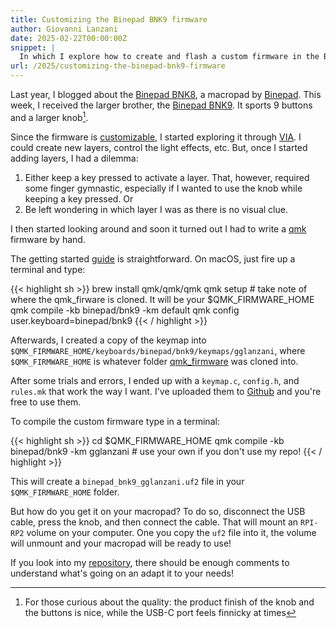 ```yaml
---
title: Customizing the Binepad BNK9 firmware
author: Giovanni Lanzani
date: 2025-02-22T00:00:00Z
snippet: |
  In which I explore how to create and flash a custom firmware in the Binepad BNK9.
url: /2025/customizing-the-binepad-bnk9-firmware
---
```


Last year, I blogged about the [Binepad BNK8](/2024/binepad-bnk8-macropad/), a macropad by [Binepad]. This week, I received the larger brother, the [Binepad BNK9](https://binepad.com/products/bnk9). It sports 9 buttons and a larger knob[^1].

Since the firmware is [customizable], I started exploring it through [VIA]. I could create new layers, control the light effects, etc. But, once I started adding layers, I had a dilemma:

1. Either keep a key pressed to activate a layer. That, however, required some finger gymnastic, especially if I wanted to use the knob while keeping a key pressed. Or
2. Be left wondering in which layer I was as there is no visual clue.

I then started looking around and soon it turned out I had to write a [qmk] firmware by hand.

The getting started [guide] is straightforward. On macOS, just fire up a terminal and type:

{{< highlight sh >}}
brew install qmk/qmk/qmk
qmk setup  # take note of where the qmk_firware is cloned. It will be your $QMK_FIRMWARE_HOME
qmk compile -kb binepad/bnk9 -km default
qmk config user.keyboard=binepad/bnk9
{{< / highlight >}}

Afterwards, I created a copy of the keymap into `$QMK_FIRMWARE_HOME/keyboards/binepad/bnk9/keymaps/gglanzani`, where `$QMK_FIRMWARE_HOME` is whatever folder [qmk_firmware] was cloned into.

After some trials and errors, I ended up with a `keymap.c`, `config.h`, and `rules.mk` that work the way I want. I've uploaded them to [Github] and you're free to use them.

To compile the custom firmware type in a terminal:

{{< highlight sh >}}
cd $QMK_FIRMWARE_HOME
qmk compile -kb binepad/bnk9 -km gglanzani  # use your own if you don't use my repo!
{{< / highlight >}}

This will create a `binepad_bnk9_gglanzani.uf2` file in your `$QMK_FIRMWARE_HOME` folder.

But how do you get it on your macropad? To do so, disconnect the USB cable, press the knob, and then connect the cable. That will mount an `RPI-RP2` volume on your computer. One you copy the `uf2` file into it,  the volume will unmount and your macropad will be ready to use!

If you look into my [repository], there should be enough comments to understand what's going on an adapt it to your needs!

[Binepad]: https://binepad.com
[customizable]: https://binepad.com/blogs/configurator/bnk9-configurator
[qmk_firmware]: https://github.com/qmk/qmk_firmware/
[VIA]: https://usevia.app/
[qmk]: https://qmk.fm/
[guide]: https://docs.qmk.fm/newbs_getting_started
[Github]: https://github.com/gglanzani/qmk_firmware/tree/master/keyboards/binepad/bnk9/keymaps/gglanzani
[repository]: https://github.com/gglanzani/qmk_firmware/tree/master/keyboards/binepad/bnk9/keymaps/gglanzani

[^1]: For those curious about the quality: the product finish of the knob and the buttons is nice, while the USB-C port feels finnicky at times 
